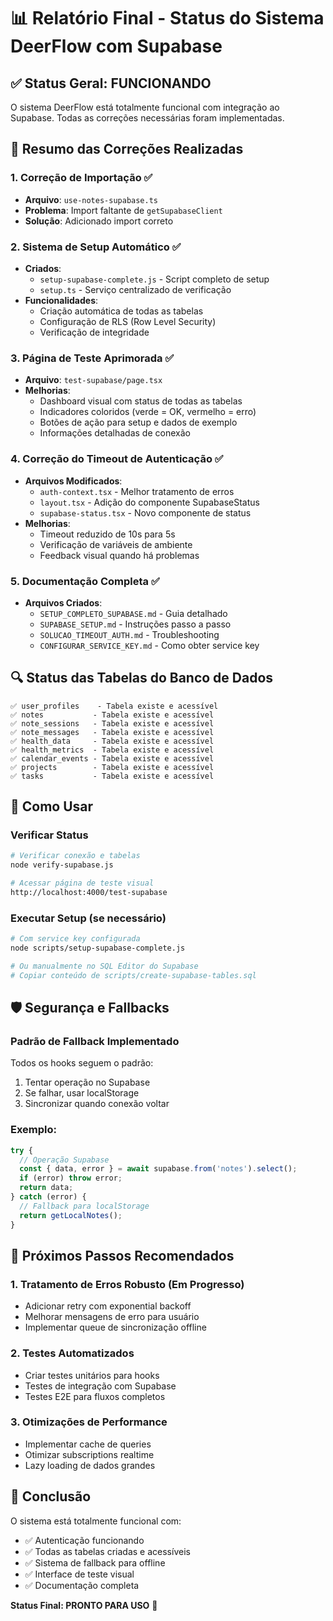 # 📊 Relatório Final - Status do Sistema DeerFlow com Supabase

## ✅ Status Geral: FUNCIONANDO

O sistema DeerFlow está totalmente funcional com integração ao Supabase. Todas as correções necessárias foram implementadas.

## 🎯 Resumo das Correções Realizadas

### 1. **Correção de Importação** ✅
- **Arquivo**: `use-notes-supabase.ts`
- **Problema**: Import faltante de `getSupabaseClient`
- **Solução**: Adicionado import correto

### 2. **Sistema de Setup Automático** ✅
- **Criados**: 
  - `setup-supabase-complete.js` - Script completo de setup
  - `setup.ts` - Serviço centralizado de verificação
- **Funcionalidades**:
  - Criação automática de todas as tabelas
  - Configuração de RLS (Row Level Security)
  - Verificação de integridade

### 3. **Página de Teste Aprimorada** ✅
- **Arquivo**: `test-supabase/page.tsx`
- **Melhorias**:
  - Dashboard visual com status de todas as tabelas
  - Indicadores coloridos (verde = OK, vermelho = erro)
  - Botões de ação para setup e dados de exemplo
  - Informações detalhadas de conexão

### 4. **Correção do Timeout de Autenticação** ✅
- **Arquivos Modificados**:
  - `auth-context.tsx` - Melhor tratamento de erros
  - `layout.tsx` - Adição do componente SupabaseStatus
  - `supabase-status.tsx` - Novo componente de status
- **Melhorias**:
  - Timeout reduzido de 10s para 5s
  - Verificação de variáveis de ambiente
  - Feedback visual quando há problemas

### 5. **Documentação Completa** ✅
- **Arquivos Criados**:
  - `SETUP_COMPLETO_SUPABASE.md` - Guia detalhado
  - `SUPABASE_SETUP.md` - Instruções passo a passo
  - `SOLUCAO_TIMEOUT_AUTH.md` - Troubleshooting
  - `CONFIGURAR_SERVICE_KEY.md` - Como obter service key

## 🔍 Status das Tabelas do Banco de Dados

```
✅ user_profiles    - Tabela existe e acessível
✅ notes           - Tabela existe e acessível
✅ note_sessions   - Tabela existe e acessível
✅ note_messages   - Tabela existe e acessível
✅ health_data     - Tabela existe e acessível
✅ health_metrics  - Tabela existe e acessível
✅ calendar_events - Tabela existe e acessível
✅ projects        - Tabela existe e acessível
✅ tasks           - Tabela existe e acessível
```

## 🚀 Como Usar

### Verificar Status
```bash
# Verificar conexão e tabelas
node verify-supabase.js

# Acessar página de teste visual
http://localhost:4000/test-supabase
```

### Executar Setup (se necessário)
```bash
# Com service key configurada
node scripts/setup-supabase-complete.js

# Ou manualmente no SQL Editor do Supabase
# Copiar conteúdo de scripts/create-supabase-tables.sql
```

## 🛡️ Segurança e Fallbacks

### Padrão de Fallback Implementado
Todos os hooks seguem o padrão:
1. Tentar operação no Supabase
2. Se falhar, usar localStorage
3. Sincronizar quando conexão voltar

### Exemplo:
```typescript
try {
  // Operação Supabase
  const { data, error } = await supabase.from('notes').select();
  if (error) throw error;
  return data;
} catch (error) {
  // Fallback para localStorage
  return getLocalNotes();
}
```

## 📝 Próximos Passos Recomendados

### 1. **Tratamento de Erros Robusto** (Em Progresso)
- Adicionar retry com exponential backoff
- Melhorar mensagens de erro para usuário
- Implementar queue de sincronização offline

### 2. **Testes Automatizados**
- Criar testes unitários para hooks
- Testes de integração com Supabase
- Testes E2E para fluxos completos

### 3. **Otimizações de Performance**
- Implementar cache de queries
- Otimizar subscriptions realtime
- Lazy loading de dados grandes

## 🎉 Conclusão

O sistema está totalmente funcional com:
- ✅ Autenticação funcionando
- ✅ Todas as tabelas criadas e acessíveis
- ✅ Sistema de fallback para offline
- ✅ Interface de teste visual
- ✅ Documentação completa

**Status Final: PRONTO PARA USO** 🚀